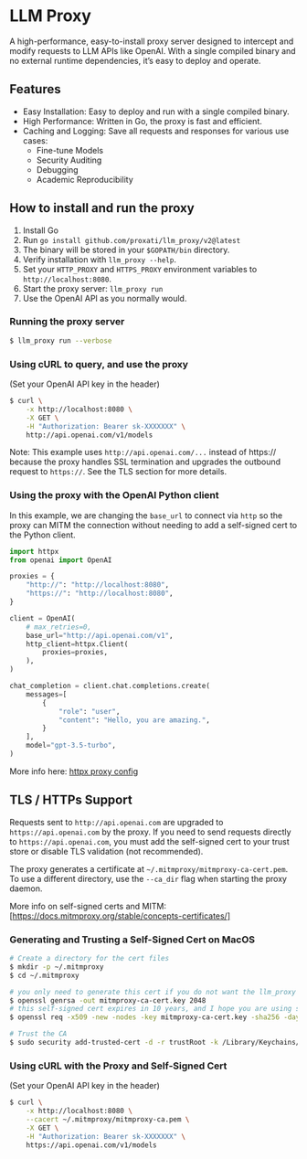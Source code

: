 # LLM Proxy
A high-performance, easy-to-install proxy server designed to intercept and modify requests to LLM
APIs like OpenAI. With a single compiled binary and no external runtime dependencies, it’s easy to
deploy and operate.


## Features

* Easy Installation: Easy to deploy and run with a single compiled binary.
* High Performance: Written in Go, the proxy is fast and efficient.
* Caching and Logging: Save all requests and responses for various use cases:
  * Fine-tune Models
  * Security Auditing
  * Debugging
  * Academic Reproducibility

## How to install and run the proxy

1. Install Go
2. Run `go install github.com/proxati/llm_proxy/v2@latest`
3. The binary will be stored in your `$GOPATH/bin` directory.
4. Verify installation with `llm_proxy --help`.
5. Set your `HTTP_PROXY` and `HTTPS_PROXY` environment variables to `http://localhost:8080`.
6. Start the proxy server: `llm_proxy run`
7. Use the OpenAI API as you normally would.

### Running the proxy server

```bash
$ llm_proxy run --verbose
```

### Using cURL to query, and use the proxy
(Set your OpenAI API key in the header)
```bash
$ curl \
    -x http://localhost:8080 \
    -X GET \
    -H "Authorization: Bearer sk-XXXXXXX" \
    http://api.openai.com/v1/models
```
Note: This example uses `http://api.openai.com/...` instead of https:// because the proxy handles
SSL termination and upgrades the outbound request to `https://`. See the TLS section for more
details.

### Using the proxy with the OpenAI Python client

In this example, we are changing the `base_url` to connect via `http` so the proxy can MITM the
connection without needing to add a self-signed cert to the Python client.

```python
import httpx
from openai import OpenAI

proxies = {
    "http://": "http://localhost:8080",
    "https://": "http://localhost:8080",
}

client = OpenAI(
    # max_retries=0,
    base_url="http://api.openai.com/v1",
    http_client=httpx.Client(
        proxies=proxies,
    ),
)

chat_completion = client.chat.completions.create(
    messages=[
        {
            "role": "user",
            "content": "Hello, you are amazing.",
        }
    ],
    model="gpt-3.5-turbo",
)
```
More info here: [httpx proxy config](https://www.python-httpx.org/advanced/#client-instances)

## TLS / HTTPs Support

Requests sent to `http://api.openai.com` are upgraded to `https://api.openai.com` by the proxy. If
you need to send requests directly to `https://api.openai.com`, you must add the self-signed cert
to your trust store or disable TLS validation (not recommended).

The proxy generates a certificate at `~/.mitmproxy/mitmproxy-ca-cert.pem`. To use a different
directory, use the `--ca_dir` flag when starting the proxy daemon.

More info on self-signed certs and MITM:
[https://docs.mitmproxy.org/stable/concepts-certificates/]


### Generating and Trusting a Self-Signed Cert on MacOS

```bash
# Create a directory for the cert files
$ mkdir -p ~/.mitmproxy
$ cd ~/.mitmproxy

# you only need to generate this cert if you do not want the llm_proxy to generate it for you
$ openssl genrsa -out mitmproxy-ca-cert.key 2048
# this self-signed cert expires in 10 years, and I hope you are using something else by that point
$ openssl req -x509 -new -nodes -key mitmproxy-ca-cert.key -sha256 -days 3650 -out mitmproxy-ca-cert.pem

# Trust the CA
$ sudo security add-trusted-cert -d -r trustRoot -k /Library/Keychains/System.keychain mitmproxy-ca-cert.pem
```

### Using cURL with the Proxy and Self-Signed Cert
(Set your OpenAI API key in the header)
```bash
$ curl \
    -x http://localhost:8080 \
    --cacert ~/.mitmproxy/mitmproxy-ca.pem \
    -X GET \
    -H "Authorization: Bearer sk-XXXXXXX" \
    https://api.openai.com/v1/models
```
